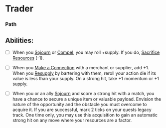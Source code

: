 # Trader
### Path


## Abilities:
- [ ] When you [Sojourn](Moves/recover/sojourn) or [Compel](Moves/adventure/compel), you may roll +supply. If you do, [Sacrifice Resources](Moves/suffer/sacrifice_resources) (-1).

- [ ] When you [Make a Connection](Moves/connection/make_a_connection) with a merchant or supplier, add +1. When you [Resupply](Moves/recover/resupply) by bartering with them, reroll your action die if its value is less than your supply. On a strong hit, take +1 momentum or +1 supply.

- [ ] When you or an ally [Sojourn](Moves/recover/sojourn) and score a strong hit with a match, you have a chance to secure a unique item or valuable payload. Envision the nature of the opportunity and the obstacle you must overcome to acquire it. If you are successful, mark 2 ticks on your quests legacy track. One time only, you may use this acquisition to gain an automatic strong hit on any move where your resources are a factor.

